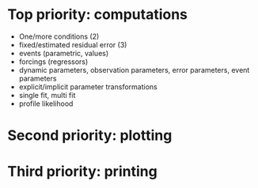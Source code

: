 # Top priority: computations

* One/more conditions (2)
* fixed/estimated residual error (3)
* events (parametric, values)
* forcings (regressors)
* dynamic parameters, observation parameters, error parameters, event parameters
* explicit/implicit parameter transformations
* single fit, multi fit
* profile likelihood

# Second priority: plotting


# Third priority: printing


